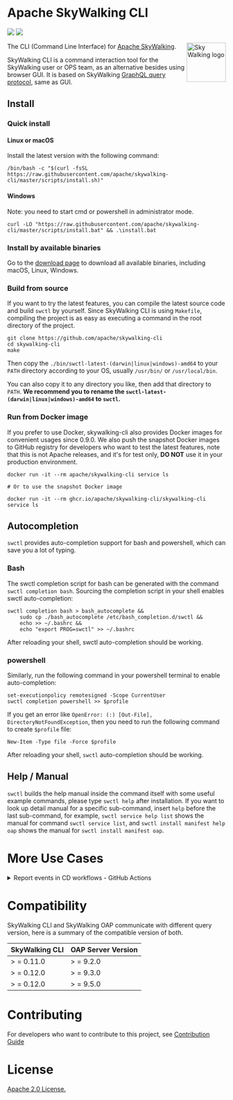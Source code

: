 Apache SkyWalking CLI
===============

![](https://github.com/apache/skywalking-cli/workflows/Build/badge.svg?branch=master)
![](https://codecov.io/gh/apache/skywalking-cli/branch/master/graph/badge.svg)

<img src="https://skywalking.apache.org/assets/logo.svg" alt="Sky Walking logo" height="90px" align="right" />

The CLI (Command Line Interface) for [Apache SkyWalking](https://github.com/apache/skywalking).

SkyWalking CLI is a command interaction tool for the SkyWalking user or OPS team, as an alternative besides using
browser GUI. It is based on SkyWalking [GraphQL query protocol](https://github.com/apache/skywalking-query-protocol),
same as GUI.

## Install

### Quick install

#### Linux or macOS

Install the latest version with the following command:

```shell
/bin/bash -c "$(curl -fsSL https://raw.githubusercontent.com/apache/skywalking-cli/master/scripts/install.sh)"
```

#### Windows

Note: you need to start cmd or powershell in administrator mode.

```shell
curl -LO "https://raw.githubusercontent.com/apache/skywalking-cli/master/scripts/install.bat" && .\install.bat
```

### Install by available binaries

Go to the [download page](https://skywalking.apache.org/downloads/#SkyWalkingCLI) to download all available binaries,
including macOS, Linux, Windows.

### Build from source

If you want to try the latest features, you can compile the latest source code and build `swctl` by yourself. Since
SkyWalking CLI is using `Makefile`, compiling the project is as easy as executing a command in the root directory of the
project.

```shell
git clone https://github.com/apache/skywalking-cli
cd skywalking-cli
make
```

Then copy the `./bin/swctl-latest-(darwin|linux|windows)-amd64` to your `PATH` directory according to your OS,
usually `/usr/bin/` or `/usr/local/bin`.

You can also copy it to any directory you like, then add that directory to `PATH`. **We recommend you to rename
the `swctl-latest-(darwin|linux|windows)-amd64` to `swctl`.**

### Run from Docker image

If you prefer to use Docker, skywalking-cli also provides Docker images for convenient usages since 0.9.0. We also push
the snapshot Docker images to GitHub registry for developers who want to test the latest features, note that this is not
Apache releases, and it's for test only, **DO NOT** use it in your production environment.

```shell
docker run -it --rm apache/skywalking-cli service ls

# Or to use the snapshot Docker image

docker run -it --rm ghcr.io/apache/skywalking-cli/skywalking-cli  service ls
```

## Autocompletion

`swctl` provides auto-completion support for bash and powershell, which can save you a lot of typing.

### Bash

The swctl completion script for bash can be generated with the command `swctl completion bash`. Sourcing the completion
script in your shell enables swctl auto-completion:

```shell
swctl completion bash > bash_autocomplete &&
    sudo cp ./bash_autocomplete /etc/bash_completion.d/swctl &&
    echo >> ~/.bashrc &&
    echo "export PROG=swctl" >> ~/.bashrc
```

After reloading your shell, swctl auto-completion should be working.

### powershell

Similarly, run the following command in your powershell terminal to enable auto-completion:

```shell 
set-executionpolicy remotesigned -Scope CurrentUser
swctl completion powershell >> $profile
```

If you get an error like `OpenError: (:) [Out-File], DirectoryNotFoundException`, then you need to run the following
command to create `$profile` file:

```shell
New-Item -Type file -Force $profile
```

After reloading your shell, `swctl` auto-completion should be working.

## Help / Manual

`swctl` builds the help manual inside the command itself with some useful example commands, please type `swctl help`
after installation. If you want to look up detail manual for a specific sub-command, insert `help` before the last
sub-command, for example, `swctl service help list` shows the manual for command `swctl service list`,
and `swctl install manifest help oap` shows the manual for `swctl install manifest oap`.

# More Use Cases

<details>
<summary>Report events in CD workflows - GitHub Actions</summary>

Integrate skywalking-cli into your CD workflows to report events, this is an implementation of GitHub Actions, but we
welcome you to contribute plugins of other CD platforms, like Jenkins, GitLab, etc.

The usage of integration for GitHub Actions is as follows.

```yaml
# ...

jobs:
  deploy:
    strategy:
      matrix:
        instance:
          - asia-southeast
          - asia-northeast
    name: Deploy Product Service
    runs-on: ubuntu-latest
    steps:
      # other steps such as checkout ...

      - name: Wrap the deployment steps with skywalking-cli
        uses: apache/skywalking-cli@main # we always suggest using a revision instead of `main`
        with:
          oap-url: ${{ secrets.OAP_URL }}                       # Required. Set the OAP backend URL, such as example.com:11800
          auth-token: ${{ secrets.OAP_AUTH_TOKEN }}             # Optional. OAP auth token if you enable authentication in OAP
          service: product                                      # Required. Name of the service to be deployed
          instance: ${{ matrix.instance }}                      # Required. Name of the instance to be deployed
          endpoint: ""                                          # Optional. Endpoint of the service, if any
          message: "Upgrade from {fromVersion} to {toVersion}"  # Optional. The message of the event
          parameters: ""                                        # Optional. The parameters in the message, if any
          layer: "GENERAL"                                      # Required. Name of the layer to which the event belongs (case-insensitive)

      # your package / deployment steps... 
```

</details>

# Compatibility

SkyWalking CLI and SkyWalking OAP communicate with different query version, here is a summary of the compatible version of both.

| SkyWalking CLI | OAP Server Version |
|----------------|---------------|
| \> = 0.11.0    | \> = 9.2.0    |
| \> = 0.12.0    | \> = 9.3.0    |
| \> = 0.12.0    | \> = 9.5.0    |

# Contributing

For developers who want to contribute to this project, see [Contribution Guide](CONTRIBUTING.md)

# License

[Apache 2.0 License.](/LICENSE)
